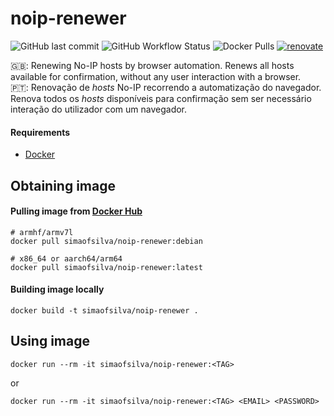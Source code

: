 # noip-renewer

![GitHub last commit](https://img.shields.io/github/last-commit/simao-silva/noip-renewer?style=for-the-badge)
![GitHub Workflow Status](https://img.shields.io/github/workflow/status/simao-silva/noip-renewer/build%20and%20push%20image?style=for-the-badge)
![Docker Pulls](https://img.shields.io/docker/pulls/simaofsilva/noip-renewer?style=for-the-badge)
[![renovate](https://img.shields.io/badge/renovate-enabled-brightgreen.svg?style=for-the-badge)](https://renovatebot.com)

:uk:: Renewing No-IP hosts by browser automation. Renews all hosts available for confirmation, without any user interaction with a browser. <br/>
:portugal:: Renovação de <i>hosts</i> No-IP recorrendo a automatização do navegador. Renova todos os <i>hosts</i> disponíveis para confirmação sem ser necessário interação do utilizador com um navegador.

#### Requirements
- [Docker](https://www.docker.com/)

## Obtaining image

#### Pulling image from [Docker Hub](https://hub.docker.com/r/simaofsilva/noip-renewer/tags) 
```shell script
# armhf/armv7l
docker pull simaofsilva/noip-renewer:debian

# x86_64 or aarch64/arm64
docker pull simaofsilva/noip-renewer:latest
```

#### Building image locally
```shell script
docker build -t simaofsilva/noip-renewer .
```

## Using image
```shell script
docker run --rm -it simaofsilva/noip-renewer:<TAG>
```
or
```shell script
docker run --rm -it simaofsilva/noip-renewer:<TAG> <EMAIL> <PASSWORD>
```

